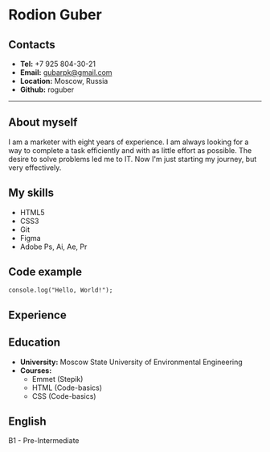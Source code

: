 # Rodion Guber


## Contacts

* **Tel:** +7 925 804-30-21
* **Email:** gubarpk@gmail.com
* **Location:** Moscow, Russia
* **Github:** roguber
---

## About myself ##

I am a marketer with eight years of experience. I am always looking for a way to complete a task efficiently and with as little effort as possible. The desire to solve problems led me to IT. Now I'm just starting my journey, but very effectively.


## My skills

* HTML5
* CSS3
* Git
* Figma
* Adobe Ps, Ai, Ae, Pr


## Code example

`console.log("Hello, World!");`


## Experience


## Education

* **University:** Moscow State University of Environmental Engineering
* **Courses:** 
    - Emmet (Stepik)
    - HTML (Code-basics)
    - CSS (Code-basics)


## English

B1 - Pre-Intermediate 